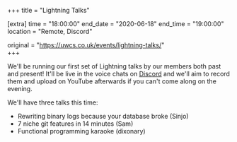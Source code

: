 +++
title = "Lightning Talks"

[extra]
time = "18:00:00"
end_date = "2020-06-18"
end_time = "19:00:00"
location = "Remote, Discord"

original = "https://uwcs.co.uk/events/lightning-talks/"    
+++

We'll be running our first set of Lightning talks by our members both past and present\! It'll be live in the voice chats on [Discord](http://discord.gg/uwcs) and we'll aim to record them and upload on YouTube afterwards if you can't come along on the evening.

We'll have three talks this time:

  - Rewriting binary logs because your database broke (Sinjo)
  - 7 niche git features in 14 minutes (Sam)
  - Functional programming karaoke (dixonary)

